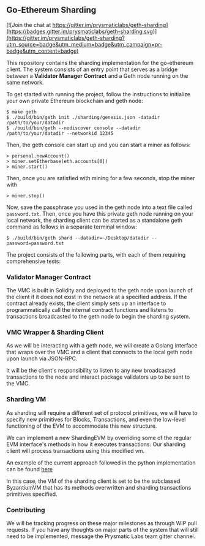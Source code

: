## Go-Ethereum Sharding

[![Join the chat at https://gitter.im/prysmaticlabs/geth-sharding](https://badges.gitter.im/prysmaticlabs/geth-sharding.svg)](https://gitter.im/prysmaticlabs/geth-sharding?utm_source=badge&utm_medium=badge&utm_campaign=pr-badge&utm_content=badge)

This repository contains the sharding implementation for the go-ethereum client. The system consists of an entry point that serves as a bridge between a **Validator Manager Contract** and a Geth node running on the same network.

To get started with running the project, follow the instructions to initialize your own private Ethereum blockchain and geth node:

```
$ make geth
$ ./build/bin/geth init ./sharding/genesis.json -datadir /path/to/your/datadir
$ ./build/bin/geth --nodiscover console --datadir /path/to/your/datadir --networkid 12345
```

Then, the geth console can start up and you can start a miner as follows:

```
> personal.newAccount()
> miner.setEtherbase(eth.accounts[0])
> miner.start()
```

Then, once you are satisfied with mining for a few seconds, stop the miner with

```
> miner.stop()
```

Now, save the passphrase you used in the geth node into a text file called `password.txt`. Then, once you have this private geth node running on your local network, the sharding client can be started as a standalone geth command as follows in a separate terminal window:

```
$ ./build/bin/geth shard --datadir=~/Desktop/datadir --password=password.txt
```

The project consists of the following parts, with each of them requiring comprehensive tests:

### Validator Manager Contract

The VMC is built in Solidity and deployed to the geth node upon launch of the client if it does not exist in the network at a specified address. If the contract already exists, the client simply sets up an interface to programmatically call the internal contract functions and listens to transactions broadcasted to the geth node to begin the sharding system.

### VMC Wrapper & Sharding Client

As we will be interacting with a geth node, we will create a Golang interface that wraps over the VMC and a client that connects to the local geth node upon launch via JSON-RPC.

It will be the client's responsibility to listen to any new broadcasted transactions to the node and interact package validators up to be sent to the VMC.

### Sharding VM

As sharding will require a different set of protocol primitives, we will have to specify new primitives for Blocks, Transactions, and even the low-level functioning of the EVM to accommodate this new structure.

We can implement a new ShardingEVM by overriding some of the regular EVM interface's methods in how it executes transactions. Our sharding client will process transactions using this modified vm.

An example of the current approach followed in the python implementation can be found [here](https://github.com/ethereum/py-evm/blob/sharding/evm/vm/forks/sharding/__init__.py)

In this case, the VM of the sharding client is set to be the subclassed ByzantiumVM that has its methods overwritten and sharding transactions primitives specified.

### Contributing

We will be tracking progress on these major milestones as through WIP pull requests. If you have any thoughts on major parts of the system that will still need to be implemented, message the Prysmatic Labs team gitter channel.
